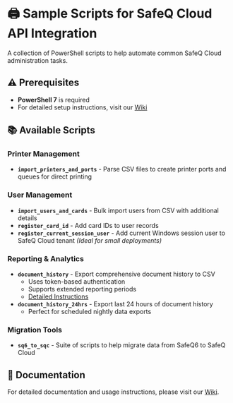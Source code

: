 # 🖨️ Sample Scripts for SafeQ Cloud API Integration

A collection of PowerShell scripts to help automate common SafeQ Cloud administration tasks.

## ⚠️ Prerequisites

- **PowerShell 7** is required
- For detailed setup instructions, visit our [Wiki](https://github.com/Dan-Devine-YSoft/safeq-cloud-scripts/wiki)

## 📚 Available Scripts

### Printer Management
- **`import_printers_and_ports`** - Parse CSV files to create printer ports and queues for direct printing

### User Management
- **`import_users_and_cards`** - Bulk import users from CSV with additional details
- **`register_card_id`** - Add card IDs to user records
- **`register_current_session_user`** - Add current Windows session user to SafeQ Cloud tenant *(Ideal for small deployments)*

### Reporting & Analytics
- **`document_history`** - Export comprehensive document history to CSV
  - Uses token-based authentication
  - Supports extended reporting periods
  - [Detailed Instructions](https://github.com/Dan-Devine-YSoft/safeq-cloud-scripts/wiki/Document-History)
- **`document_history_24hrs`** - Export last 24 hours of document history
  - Perfect for scheduled nightly data exports

### Migration Tools
- **`sq6_to_sqc`** - Suite of scripts to help migrate data from SafeQ6 to SafeQ Cloud

## 📖 Documentation
For detailed documentation and usage instructions, please visit our [Wiki](https://github.com/Dan-Devine-YSoft/safeq-cloud-scripts/wiki).